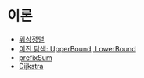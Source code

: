 # 이론

* [위상정렬](./%EC%9C%84%EC%83%81%EC%A0%95%EB%A0%AC/%EC%9C%84%EC%83%81%EC%A0%95%EB%A0%AC.md)
* [이진 탐색: UpperBound, LowerBound](./이분탐색/이분탐색UpperLower.md)
* [prefixSum](./prefixsum/prefixsum.md)
* [Dijkstra](./그래프이론/dijkstra.md)